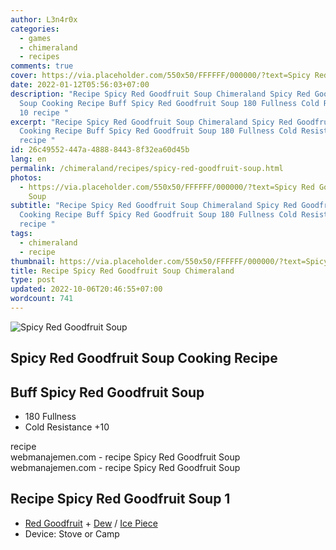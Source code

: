 ```yaml
---
author: L3n4r0x
categories:
  - games
  - chimeraland
  - recipes
comments: true
cover: https://via.placeholder.com/550x50/FFFFFF/000000/?text=Spicy Red Goodfruit Soup
date: 2022-01-12T05:56:03+07:00
description: "Recipe Spicy Red Goodfruit Soup Chimeraland Spicy Red Goodfruit
  Soup Cooking Recipe Buff Spicy Red Goodfruit Soup 180 Fullness Cold Resistance
  10 recipe "
excerpt: "Recipe Spicy Red Goodfruit Soup Chimeraland Spicy Red Goodfruit Soup
  Cooking Recipe Buff Spicy Red Goodfruit Soup 180 Fullness Cold Resistance 10
  recipe "
id: 26c49552-447a-4888-8443-8f32ea60d45b
lang: en
permalink: /chimeraland/recipes/spicy-red-goodfruit-soup.html
photos:
  - https://via.placeholder.com/550x50/FFFFFF/000000/?text=Spicy Red Goodfruit
    Soup
subtitle: "Recipe Spicy Red Goodfruit Soup Chimeraland Spicy Red Goodfruit Soup
  Cooking Recipe Buff Spicy Red Goodfruit Soup 180 Fullness Cold Resistance 10
  recipe "
tags:
  - chimeraland
  - recipe
thumbnail: https://via.placeholder.com/550x50/FFFFFF/000000/?text=Spicy Red Goodfruit Soup
title: Recipe Spicy Red Goodfruit Soup Chimeraland
type: post
updated: 2022-10-06T20:46:55+07:00
wordcount: 741
---
```


<link
  rel="stylesheet"
  href="https://rawcdn.githack.com/dimaslanjaka/Web-Manajemen/870a349/css/bootstrap-5-3-0-alpha3-wrapper.css"
/>
<section id="bootstrap-wrapper">
  <div data-bs-theme="dark">
    <div class="card mb-2">
      <div class="card-body">
        <div class="row g-0">
          <div class="col-sm-4 position-relative mb-2">
            <img
              src="https://via.placeholder.com/600"
              class="card-img fit-cover w-100 h-100"
              alt="Spicy Red Goodfruit Soup"
              data-fancybox="true"
            />
          </div>
          <div class="col-sm-8 mb-2">
            <div class="card-body">
              <div class="d-flex flex-row align-items-center mb-3">
                <h2 class="fs-5">Spicy Red Goodfruit Soup Cooking Recipe</h2>
              </div>
              <h2 class="card-title fs-5">Buff Spicy Red Goodfruit Soup</h2>
              <div class="card-text">
                <ul>
                  <li>180 Fullness</li>
                  <li>Cold Resistance +10</li>
                </ul>
              </div>
              <span class="badge rounded-pill">recipe</span>
            </div>
            <div class="card-footer text-end text-muted mt-auto">
              webmanajemen.com - recipe Spicy Red Goodfruit Soup
            </div>
          </div>
        </div>
      </div>
      <div class="card-footer text-end text-muted">
        webmanajemen.com - recipe Spicy Red Goodfruit Soup
      </div>
    </div>
    <div class="row mb-2">
      <div class="col-12 col-lg-6 recipe-item mb-2">
        <div class="card">
          <div class="card-body">
            <h2 class="card-title fs-5">Recipe Spicy Red Goodfruit Soup 1</h2>
            <div class="card-text">
              <ul>
                <li>
                  <a
                    class="text-decoration-none text-primary"
                    href="/chimeraland/materials/red-goodfruit.html"
                    >Red Goodfruit</a
                  ><span> + </span
                  ><a
                    class="text-decoration-none text-primary"
                    href="/chimeraland/materials/dew.html"
                    >Dew</a
                  ><span> / </span
                  ><a
                    class="text-decoration-none text-primary"
                    href="/chimeraland/materials/ice-piece.html"
                    >Ice Piece</a
                  >
                </li>
                <li>Device: Stove or Camp</li>
              </ul>
            </div>
          </div>
        </div>
      </div>
    </div>
  </div>
</section>